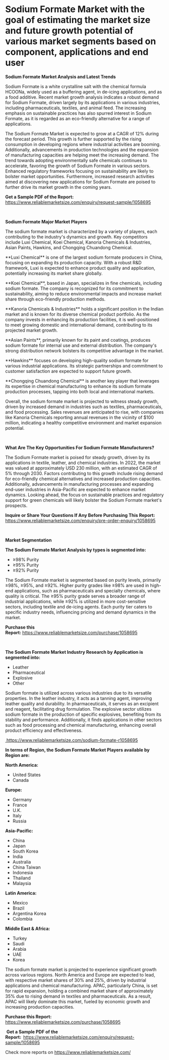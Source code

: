 <p><h1>Sodium Formate Market with the goal of estimating the market size and future growth potential of various market segments based on component, applications and end user</h1></p><p><strong>Sodium Formate Market Analysis and Latest Trends</strong></p>
<p><p>Sodium Formate is a white crystalline salt with the chemical formula HCOONa, widely used as a buffering agent, in de-icing applications, and as a food additive. Recent market growth analysis indicates a robust demand for Sodium Formate, driven largely by its applications in various industries, including pharmaceuticals, textiles, and animal feed. The increasing emphasis on sustainable practices has also spurred interest in Sodium Formate, as it is regarded as an eco-friendly alternative for a range of applications.</p><p>The Sodium Formate Market is expected to grow at a CAGR of 12% during the forecast period. This growth is further supported by the rising consumption in developing regions where industrial activities are booming. Additionally, advancements in production technologies and the expansion of manufacturing capacities are helping meet the increasing demand. The trend towards adopting environmentally safe chemicals continues to accelerate, favoring the growth of Sodium Formate in various sectors. Enhanced regulatory frameworks focusing on sustainability are likely to bolster market opportunities. Furthermore, increased research activities aimed at discovering new applications for Sodium Formate are poised to further drive its market growth in the coming years.</p></p>
<p><strong>Get a Sample PDF of the Report:&nbsp;</strong> <a href="https://www.reliablemarketsize.com/enquiry/request-sample/1058695?utm_campaign=3220&utm_medium=2&utm_source=Github&utm_content=ia&utm_term=31032025&utm_id=sodium-formate">https://www.reliablemarketsize.com/enquiry/request-sample/1058695</a></p>
<p>&nbsp;</p>
<p><strong>Sodium Formate Major Market Players</strong></p>
<p><p>The sodium formate market is characterized by a variety of players, each contributing to the industry's dynamics and growth. Key competitors include Luxi Chemical, Koei Chemical, Kanoria Chemicals & Industries, Asian Paints, Hawkins, and Chongqing Chuandong Chemical.</p><p>**Luxi Chemical** is one of the largest sodium formate producers in China, focusing on expanding its production capacity. With a robust R&D framework, Luxi is expected to enhance product quality and application, potentially increasing its market share globally. </p><p>**Koei Chemical**, based in Japan, specializes in fine chemicals, including sodium formate. The company is recognized for its commitment to sustainability, aiming to reduce environmental impacts and increase market share through eco-friendly production methods.</p><p>**Kanoria Chemicals & Industries** holds a significant position in the Indian market and is known for its diverse chemical product portfolio. As the company invests in enhancing its production facilities, it is well-positioned to meet growing domestic and international demand, contributing to its projected market growth.</p><p>**Asian Paints**, primarily known for its paint and coatings, produces sodium formate for internal use and external distribution. The company's strong distribution network bolsters its competitive advantage in the market.</p><p>**Hawkins** focuses on developing high-quality sodium formate for various industrial applications. Its strategic partnerships and commitment to customer satisfaction are expected to support future growth.</p><p>**Chongqing Chuandong Chemical** is another key player that leverages its expertise in chemical manufacturing to enhance its sodium formate production processes, tapping into both local and international markets.</p><p>Overall, the sodium formate market is projected to witness steady growth, driven by increased demand in industries such as textiles, pharmaceuticals, and food processing. Sales revenues are anticipated to rise, with companies like Kanoria Chemicals reporting annual revenues in the vicinity of $100 million, indicating a healthy competitive environment and market expansion potential.</p></p>
<p>&nbsp;</p>
<p><strong>What Are The Key Opportunities For Sodium Formate Manufacturers?</strong></p>
<p><p>The Sodium Formate market is poised for steady growth, driven by its applications in textile, leather, and chemical industries. In 2022, the market was valued at approximately USD 230 million, with an estimated CAGR of 5% through 2030. Factors contributing to this growth include rising demand for eco-friendly chemical alternatives and increased production capacities. Additionally, advancements in manufacturing processes and expanding end-user industries in Asia-Pacific are expected to enhance market dynamics. Looking ahead, the focus on sustainable practices and regulatory support for green chemicals will likely bolster the Sodium Formate market's prospects.</p></p>
<p><strong>Inquire or Share Your Questions If Any Before Purchasing This Report:</strong> <a href="https://www.reliablemarketsize.com/enquiry/pre-order-enquiry/1058695?utm_campaign=3220&utm_medium=2&utm_source=Github&utm_content=ia&utm_term=31032025&utm_id=sodium-formate">https://www.reliablemarketsize.com/enquiry/pre-order-enquiry/1058695</a></p>
<p>&nbsp;</p>
<p><strong>Market Segmentation</strong></p>
<p><strong>The Sodium Formate Market Analysis by types is segmented into:</strong></p>
<p><ul><li>≥98% Purity</li><li>≥95% Purity</li><li>≥92% Purity</li></ul></p>
<p><p>The Sodium Formate market is segmented based on purity levels, primarily ≥98%, ≥95%, and ≥92%. Higher purity grades like ≥98% are used in high-end applications, such as pharmaceuticals and specialty chemicals, where quality is critical. The ≥95% purity grade serves a broader range of industrial applications, while ≥92% is utilized in more cost-sensitive sectors, including textile and de-icing agents. Each purity tier caters to specific industry needs, influencing pricing and demand dynamics in the market.</p></p>
<p><strong>Purchase this Report:&nbsp;</strong><a href="https://www.reliablemarketsize.com/purchase/1058695?utm_campaign=3220&utm_medium=2&utm_source=Github&utm_content=ia&utm_term=31032025&utm_id=sodium-formate">https://www.reliablemarketsize.com/purchase/1058695</a></p>
<p>&nbsp;</p>
<p><strong>The Sodium Formate Market Industry Research by Application is segmented into:</strong></p>
<p><ul><li>Leather</li><li>Pharmaceutical</li><li>Explosive</li><li>Other</li></ul></p>
<p><p>Sodium formate is utilized across various industries due to its versatile properties. In the leather industry, it acts as a tanning agent, improving leather quality and durability. In pharmaceuticals, it serves as an excipient and reagent, facilitating drug formulation. The explosive sector utilizes sodium formate in the production of specific explosives, benefiting from its stability and performance. Additionally, it finds applications in other sectors such as food processing and chemical manufacturing, enhancing overall product efficiency and effectiveness.</p></p>
<p><a href="https://www.reliablemarketsize.com/sodium-formate-r1058695?utm_campaign=3220&utm_medium=2&utm_source=Github&utm_content=ia&utm_term=31032025&utm_id=sodium-formate">&nbsp;https://www.reliablemarketsize.com/sodium-formate-r1058695</a></p>
<p><strong>In terms of Region, the Sodium Formate Market Players available by Region are:</strong></p>
<p>
    <p> <strong> North America: </strong>
        <ul>
            <li>United States</li>
            <li>Canada</li>
        </ul>
        </p> 
    <p> <strong> Europe: </strong>
        <ul>
            <li>Germany</li>
            <li>France</li>
            <li>U.K.</li>
            <li>Italy</li>
            <li>Russia</li>
        </ul>
        </p> 
    <p> <strong> Asia-Pacific: </strong>
        <ul>
            <li>China</li>
            <li>Japan</li>
            <li>South Korea</li>
            <li>India</li>
            <li>Australia</li>
            <li>China Taiwan</li>
            <li>Indonesia</li>
            <li>Thailand</li>
            <li>Malaysia</li>
        </ul>
        </p> 
    <p> <strong> Latin America: </strong>
        <ul>
            <li>Mexico</li>
            <li>Brazil</li>
            <li>Argentina Korea</li>
            <li>Colombia</li>
        </ul>
        </p> 
    <p> <strong> Middle East & Africa: </strong>
        <ul>
            <li>Turkey</li>
            <li>Saudi</li>
            <li>Arabia</li>
            <li>UAE</li>
            <li>Korea</li>
        </ul>
    </p>
    </p>
<p><p>The sodium formate market is projected to experience significant growth across various regions. North America and Europe are expected to lead, with respective market shares of 30% and 25%, driven by industrial applications and chemical manufacturing. APAC, particularly China, is set for rapid expansion, holding a combined market share of approximately 35% due to rising demand in textiles and pharmaceuticals. As a result, APAC will likely dominate this market, fueled by economic growth and increasing production capacities.</p></p>
<p><strong>Purchase this Report: </strong><a href="https://www.reliablemarketsize.com/purchase/1058695?utm_campaign=3220&utm_medium=2&utm_source=Github&utm_content=ia&utm_term=31032025&utm_id=sodium-formate">https://www.reliablemarketsize.com/purchase/1058695</a></p>
<p>&nbsp;<strong>Get a Sample PDF of the Report:&nbsp;&nbsp;</strong><a href="https://www.reliablemarketsize.com/enquiry/request-sample/1058695?utm_campaign=3220&utm_medium=2&utm_source=Github&utm_content=ia&utm_term=31032025&utm_id=sodium-formate">https://www.reliablemarketsize.com/enquiry/request-sample/1058695</a></p>
<p><strong></strong></p>
<p>Check more reports on <a href="https://www.reliablemarketsize.com/?utm_campaign=3220&utm_medium=2&utm_source=Github&utm_content=ia&utm_term=31032025&utm_id=sodium-formate">https://www.reliablemarketsize.com/</a></p>